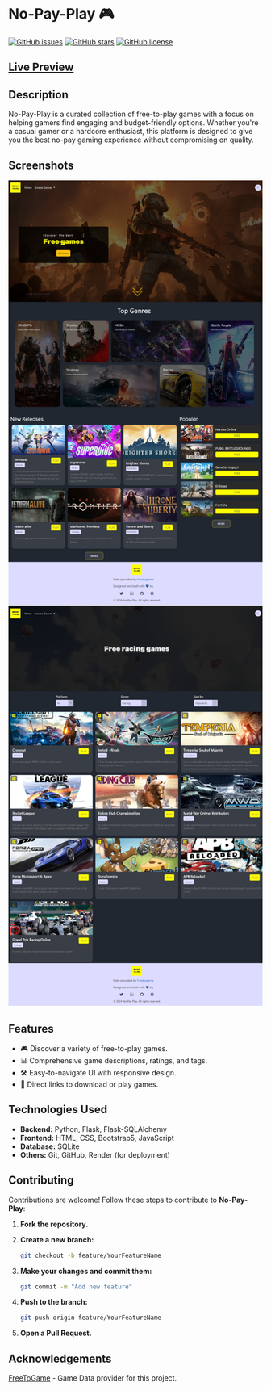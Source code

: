 # No-Pay-Play 🎮

[![GitHub issues](https://img.shields.io/github/issues/Joseph-kdev/No-Pay-Play)](https://github.com/Joseph-kdev/No-Pay-Play/issues)
[![GitHub stars](https://img.shields.io/github/stars/Joseph-kdev/No-Pay-Play)](https://github.com/Joseph-kdev/No-Pay-Play/stargazers)
[![GitHub license](https://img.shields.io/github/license/Joseph-kdev/No-Pay-Play)](https://github.com/Joseph-kdev/No-Pay-Play/blob/main/LICENSE)

## [Live Preview](https://no-pay-play.onrender.com/)

## Description

No-Pay-Play is a curated collection of free-to-play games with a focus on helping gamers find engaging and budget-friendly options. Whether you're a casual gamer or a hardcore enthusiast, this platform is designed to give you the best no-pay gaming experience without compromising on quality.

## Screenshots

![screenshot 1](./screenshots/s-3.jpeg)
![screenshot 2](./screenshots/s-2.jpeg)

## Features

- 🎮 Discover a variety of free-to-play games.
- 📊 Comprehensive game descriptions, ratings, and tags.
- 🛠️ Easy-to-navigate UI with responsive design.
- 🔗 Direct links to download or play games.

## Technologies Used

- **Backend:** Python, Flask, Flask-SQLAlchemy
- **Frontend:** HTML, CSS, Bootstrap5, JavaScript
- **Database:** SQLite
- **Others:** Git, GitHub, Render (for deployment)

## Contributing

Contributions are welcome! Follow these steps to contribute to **No-Pay-Play**:

1. **Fork the repository.**

2. **Create a new branch:**

    ```bash
    git checkout -b feature/YourFeatureName
    ```

3. **Make your changes and commit them:**

    ```bash
    git commit -m "Add new feature"
    ```

4. **Push to the branch:**

    ```bash
    git push origin feature/YourFeatureName
    ```

5. **Open a Pull Request.**

## Acknowledgements

[FreeToGame](https://freetogame.com/) - Game Data provider for this project.
